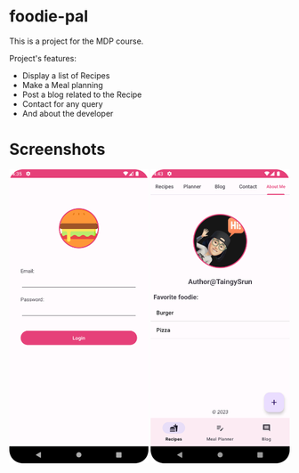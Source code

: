 # foodie-pal

This is a project for the MDP course.

Project's features:
- Display a list of Recipes
- Make a Meal planning
- Post a blog related to the Recipe
- Contact for any query
- And about the developer

# Screenshots
<p float="left">
  <img width="250" src="https://github.com/taingy-srun/foodie-pal/blob/main/app/screenshots/login.png">
  <img width="250" src="https://github.com/taingy-srun/foodie-pal/blob/main/app/screenshots/about_me.png">  
</p>
